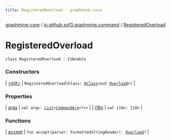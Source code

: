 ```yaml
---
title: RegisteredOverload - graphmine-core
---
```


[graphmine-core](../../index.html) / [io.github.sof3.graphmine.command](../index.html) / [RegisteredOverload](./index.html)

# RegisteredOverload

`class RegisteredOverload : I18nable`

### Constructors

| [&lt;init&gt;](-init-.html) | `RegisteredOverload(klass: `[`KClass`](https://kotlinlang.org/api/latest/jvm/stdlib/kotlin.reflect/-k-class/index.html)`<out `[`Overload`](../-overload/index.html)`>)` |

### Properties

| [args](args.html) | `val args: `[`List`](https://kotlinlang.org/api/latest/jvm/stdlib/kotlin.collections/-list/index.html)`<`[`CommandArg`](../../io.github.sof3.graphmine.command.args/-command-arg/index.html)`<*>>` |
| [i18n](i18n.html) | `val i18n: I18n` |

### Functions

| [accept](accept.html) | `fun accept(parser: FormattedStringReader): `[`Overload`](../-overload/index.html)`?` |

